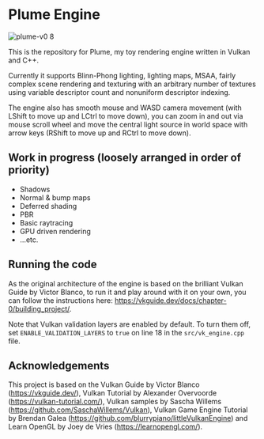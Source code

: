 # Plume Engine

![plume-v0 8](https://github.com/ganibaev/plume-engine/assets/55918604/8efe06d8-c001-4f2f-aeb7-d3588c0b3f81)

This is the repository for Plume, my toy rendering engine written in Vulkan and C++.

Currently it supports Blinn-Phong lighting, lighting maps, MSAA, fairly complex scene rendering and texturing with an arbitrary number of textures using variable descriptor count and nonuniform descriptor indexing.

The engine also has smooth mouse and WASD camera movement (with LShift to move up and LCtrl to move down), you can zoom in and out via mouse scroll wheel and move the central light source in world space with arrow keys (RShift to move up and RCtrl to move down).

## Work in progress (loosely arranged in order of priority)

* Shadows
* Normal & bump maps
* Deferred shading
* PBR
* Basic raytracing
* GPU driven rendering
* ...etc.

## Running the code

As the original architecture of the engine is based on the brilliant Vulkan Guide by Victor Blanco, to run it and play around with it on your own, you can follow the instructions here: https://vkguide.dev/docs/chapter-0/building_project/.

Note that Vulkan validation layers are enabled by default. To turn them off, set `ENABLE_VALIDATION_LAYERS` to `true` on line 18 in the `src/vk_engine.cpp` file.

## Acknowledgements

This project is based on the Vulkan Guide by Victor Blanco (https://vkguide.dev/), Vulkan Tutorial by Alexander Overvoorde (https://vulkan-tutorial.com/), Vulkan samples by Sascha Willems (https://github.com/SaschaWillems/Vulkan), Vulkan Game Engine Tutorial by Brendan Galea (https://github.com/blurrypiano/littleVulkanEngine) and Learn OpenGL by Joey de Vries (https://learnopengl.com/).

